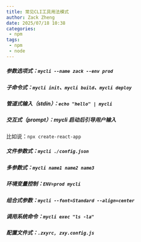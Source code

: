 ```yaml
---
title: 常见CLI工具用法模式
author: Zack Zheng
date: 2025/07/18 10:38
categories:
 - npm
tags:
 - npm
 - node
---
```


##### 参数选项式：`mycli --name zack --env prod`

##### 子命令式：`mycli init`、`mycli build`、`mycli deploy`

##### 管道式输入（stdin）：`echo "hello" | mycli`

##### 交互式（prompt）：mycli 启动后引导用户输入
比如说：`npx create-react-app`

##### 文件参数式：`mycli ./config.json`

##### 多参数式：`mycli name1 name2 name3`

##### 环境变量控制：`ENV=prod mycli`

##### 组合式参数：`mycli --font=Standard --align=center`

##### 调用系统命令：`mycli exec "ls -la"`

##### 配置文件式：`.zxyrc, zxy.config.js`



